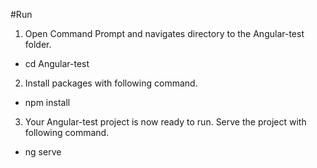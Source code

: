 #Run

1. Open Command Prompt and navigates directory to the Angular-test folder.
- cd Angular-test

2. Install packages with following command.
- npm install

3. Your Angular-test project is now ready to run. Serve the project with following command.
- ng serve
